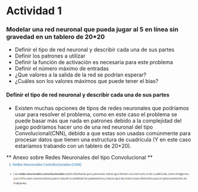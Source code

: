 # Actividad 1 

### Modelar una red neuronal que pueda jugar al 5 en línea sin gravedad en un tablero de 20*20
- Definir el tipo de red neuronal y describir cada una de sus partes 
- Definir los patrones a utilizar 
- Definir la función de activación es necesaria para este problema 
- Definir el número máximo de entradas
- ¿Que valores a la salida de la red se podrían esperar?
- ¿Cuáles son los valores máximos que puede tener el bias?

#### Definir el tipo de red neuronal y describir cada una de sus partes
- Existen muchas opciones de tipos de redes neuronales que podríamos usar para resolver el problema, como en este caso el problema se puede basar más que nada en patrones debido a la complejidad del juego podríamos hacer uno de una red neuronal del tipo Convolucional(CNN), debido a que estas son usadas comúnmente para procesar datos que tienen una estructura de cuadrícula (Y en este caso estaríamos trabando con un tablero de 20*20).

** Anexo sobre Redes Neuronales del tipo Convolucional **
![alt text](image.png)